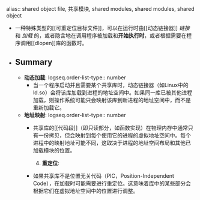alias:: shared object file, 共享模块, shared modules, shared modules, shared object

- 一种特殊类型的[[可重定位目标文件]]，可以在运行时由[[动态链接器]] *链接* 和 *加载* 的，或者隐含地在调用程序被加载和**开始执行时**，或者根据需要在程序调用[[dlopen]]库的函数时。
- ## Summary
	- **动态加载**:
	  logseq.order-list-type:: number
		- 当一个程序启动并且需要某个共享库时，动态链接器（如Linux中的ld.so）会将该库加载到进程的地址空间中。如果同一库已被其他进程加载，则操作系统可能只会映射该库到新进程的地址空间中，而不是重新加载它。
	- **地址映射**:
	  logseq.order-list-type:: number
		- 共享库的[[代码段]]（即只读部分，如函数实现）在物理内存中通常只有一份拷贝，但会映射到每个使用它的进程的虚拟地址空间中。每个进程中的映射地址可能不同，这取决于进程的地址空间布局和其他已加载模块的位置。
		  
		  4. **重定位**:
		- 如果共享库不是位置无关代码（PIC，Position-Independent Code），在加载时可能需要进行重定位。这意味着库中的某些部分会根据它们在虚拟地址空间中的位置进行调整。